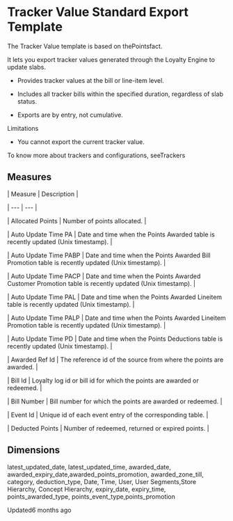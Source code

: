 # Tracker Value Standard Export Template

The Tracker Value template is based on thePointsfact.

It lets you export tracker values generated through the Loyalty Engine to update slabs.

- Provides tracker values at the bill or line-item level.

- Includes all tracker bills within the specified duration, regardless of slab status.

- Exports are by entry, not cumulative.

Limitations

- You cannot export the current tracker value.

To know more about trackers and configurations, seeTrackers

## Measures

| Measure | Description |

| --- | --- |

| Allocated Points | Number of points allocated. |

| Auto Update Time PA | Date and time when the Points Awarded table is recently updated (Unix timestamp). |

| Auto Update Time PABP | Date and time when the Points Awarded Bill Promotion table is recently updated (Unix timestamp). |

| Auto Update Time PACP | Date and time when the Points Awarded Customer Promotion table is recently updated (Unix timestamp). |

| Auto Update Time PAL | Date and time when the Points Awarded Lineitem table is recently updated (Unix timestamp). |

| Auto Update Time PALP | Date and time when the Points Awarded Lineitem Promotion table is recently updated (Unix timestamp). |

| Auto Update Time PD | Date and time when the Points Deductions table is recently updated (Unix timestamp). |

| Awarded Ref Id | The reference id of the source from where the points are awarded. |

| Bill Id | Loyalty log id or bill id for which the points are awarded or redeemed. |

| Bill Number | Bill number for which the points are awarded or redeemed. |

| Event Id | Unique id of each event entry of the corresponding table. |

| Deducted Points | Number of redeemed, returned or expired points. |



## Dimensions

latest_updated_date, latest_updated_time, awarded_date, awarded_expiry_date,awarded_points_promotion, awarded_zone_till, category, deduction_type, Date, Time, User, User Segments,Store Hierarchy, Concept Hierarchy, expiry_date, expiry_time, points_awarded_type, points_event_type,points_promotion

Updated6 months ago